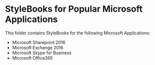 # StyleBooks for Popular Microsoft Applications

This folder contains StyleBooks for the following Microsoft Applications:
  * Microsoft Sharepoint 2016
  * Microsoft Exchange 2016
  * Microsoft Skype for Business
  * Microsoft Office365 
